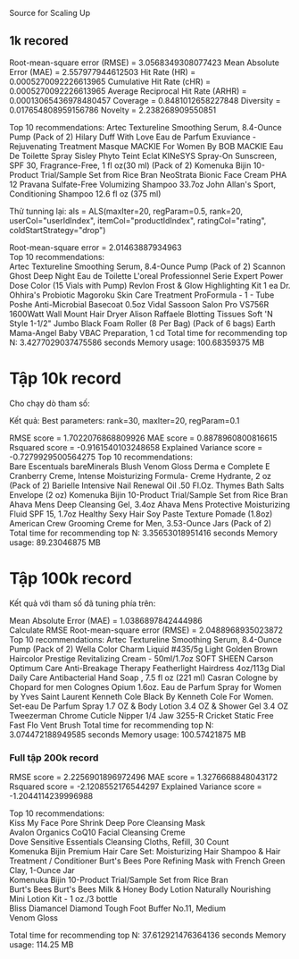 Source for Scaling Up

## 1k recored

Root-mean-square error (RMSE) = 3.0568349308077423
Mean Absolute Error (MAE) = 2.557977944612503
Hit Rate (HR) = 0.0005270092226613965
Cumulative Hit Rate (cHR) = 0.0005270092226613965
Average Reciprocal Hit Rate (ARHR) = 0.00013065436978480457
Coverage = 0.8481012658227848
Diversity = 0.017654808959156786
Novelty = 2.238268909550851

Top 10 recommendations:
Artec Textureline Smoothing Serum, 8.4-Ounce Pump (Pack of 2)
Hilary Duff With Love Eau de Parfum
Exuviance - Rejuvenating Treatment Masque
MACKIE For Women By BOB MACKIE Eau De Toilette Spray
Sisley Phyto Teint Eclat
KINeSYS Spray-On Sunscreen, SPF 30, Fragrance-Free, 1 fl oz(30 ml) (Pack of 2)
Komenuka Bijin 10-Product Trial/Sample Set from Rice Bran
NeoStrata Bionic Face Cream PHA 12
Pravana Sulfate-Free Volumizing Shampoo 33.7oz
John Allan's Sport, Conditioning Shampoo 12.6 fl oz (375 ml)

Thử tunning lại:
als = ALS(maxIter=20, regParam=0.5, rank=20, userCol="userIdIndex", itemCol="productIdIndex", ratingCol="rating",
coldStartStrategy="drop")

Root-mean-square error = 2.01463887934963  
Top 10 recommendations:  
Artec Textureline Smoothing Serum, 8.4-Ounce Pump (Pack of 2)
Scannon Ghost Deep Night Eau de Toilette
L'oreal Professionnel Serie Expert Power Dose Color (15 Vials with Pump)
Revlon Frost & Glow Highlighting Kit 1 ea
Dr. Ohhira's Probiotic Magoroku Skin Care Treatment ProFormula - 1 - Tube
Poshe Anti-Microbial Basecoat 0.5oz
Vidal Sassoon Salon Pro VS756R 1600Watt Wall Mount Hair Dryer
Alison Raffaele Blotting Tissues
Soft 'N Style 1-1/2" Jumbo Black Foam Roller (8 Per Bag) (Pack of 6 bags)
Earth Mama-Angel Baby VBAC Preparation, 1 cd
Total time for recommending top N: 3.4277029037475586 seconds
Memory usage: 100.68359375 MB

# Tập 10k record

Cho chạy dò tham số:

Kết quả:
Best parameters: rank=30, maxIter=20, regParam=0.1

RMSE score = 1.7022076868809926 MAE score = 0.8878960800816615 Rsquared score = -0.9161540103248658 Explained Variance score = -0.7279929500564275
Top 10 recommendations:  
Bare Escentuals bareMinerals Blush
Venom Gloss
Derma e Complete E Cranberry Creme, Intense Moisturizing Formula- Creme Hydrante, 2 oz (Pack of 2)
Barielle Intensive Nail Renewal Oil .50 Fl.Oz.
Thymes Bath Salts Envelope (2 oz)
Komenuka Bijin 10-Product Trial/Sample Set from Rice Bran
Ahava Mens Deep Cleansing Gel, 3.4oz
Ahava Mens Protective Moisturizing Fluid SPF 15, 1.7oz
Healthy Sexy Hair Soy Paste Texture Pomade (1.8oz)
American Crew Grooming Creme for Men, 3.53-Ounce Jars (Pack of 2)
Total time for recommending top N: 3.35653018951416 seconds
Memory usage: 89.23046875 MB

# Tập 100k record

Kết quả với tham số đã tuning phía trên:

Mean Absolute Error (MAE) = 1.0386897842444986  
Calculate RMSE
Root-mean-square error (RMSE) = 2.0488968935023872  
Top 10 recommendations:
Artec Textureline Smoothing Serum, 8.4-Ounce Pump (Pack of 2)
Wella Color Charm Liquid #435/5g Light Golden Brown Haircolor
Prestige Revitalizing Cream - 50ml/1.7oz
SOFT SHEEN Carson Optimum Care Anti-Breakage Therapy Featherlight Hairdress 4oz/113g
Dial Daily Care Antibacterial Hand Soap , 7.5 fl oz (221 ml)
Casran Cologne by Chopard for men Colognes
Opium 1.6oz. Eau de Parfum Spray for Women by Yves Saint Laurent
Kenneth Cole Black By Kenneth Cole For Women. Set-eau De Parfum Spray 1.7 OZ & Body Lotion 3.4 OZ & Shower Gel 3.4 OZ
Tweezerman Chrome Cuticle Nipper 1/4 Jaw 3255-R
Cricket Static Free Fast Flo Vent Brush
Total time for recommending top N: 3.074472188949585 seconds
Memory usage: 100.57421875 MB

### Full tập 200k record

RMSE score = 2.2256901896972496 MAE score = 1.3276668848043172 Rsquared score = -2.1208552176544297 Explained Variance score = -1.2044114239996988

Top 10 recommendations:  
Kiss My Face Pore Shrink Deep Pore Cleansing Mask  
Avalon Organics CoQ10 Facial Cleansing Creme  
Dove Sensitive Essentials Cleansing Cloths, Refill, 30 Count  
Komenuka Bijin Premium Hair Care Set: Moisturizing Hair Shampoo & Hair Treatment / Conditioner
Burt's Bees Pore Refining Mask with French Green Clay, 1-Ounce Jar  
Komenuka Bijin 10-Product Trial/Sample Set from Rice Bran  
Burt's Bees Burt's Bees Milk & Honey Body Lotion Naturally Nourishing  
Mini Lotion Kit - 1 oz./3 bottle  
Bliss Diamancel Diamond Tough Foot Buffer No.11, Medium  
Venom Gloss

Total time for recommending top N: 37.612921476364136 seconds
Memory usage: 114.25 MB
